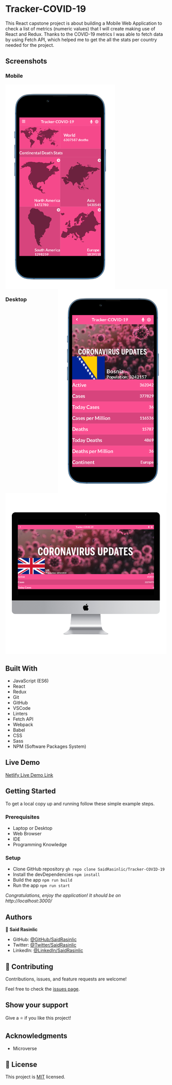 # Tracker-COVID-19
This React capstone project is about building a Mobile Web Application to check a list of metrics (numeric values) that I will create making use of React and Redux. Thanks to the COVID-19 metrics I was able to fetch data by using Fetch API, which helped me to get the all the stats per country needed for the project.

## Screenshots
### Mobile

<img align="center" src="./src/assets/images/Covid-19-Mobile.png" alt="IPhone 13 Version" width="340px" /> <img align="right" src="./src/assets/images/Covid-19-II-Mobile.png" alt="IPhone 13 Version" width="340px" />

### Desktop
![Desktop Snapshot](./src/assets/images/Covid-19-Desktop.png)


## Built With

- JavaScript (ES6)
- React
- Redux
- Git
- GitHub
- VSCode
- Linters
- Fetch API
- Webpack
- Babel
- CSS
- Sass
- NPM (Software Packages System)

## Live Demo

[Netlify Live Demo Link](https://saidrasynl-tracker-covid-19.netlify.app/)

## Getting Started

To get a local copy up and running follow these simple example steps.

### Prerequisites

- Laptop or Desktop
- Web Browser
- IDE
- Programming Knowledge

### Setup

- Clone GitHub repository `gh repo clone SaidRasinlic/Tracker-COVID-19`
- Install the devDependencies `npm install`
- Build the app `npm run build`
- Run the app `npm run start`

*Congratulations, enjoy the application! It should be on http://localhost:3000/*


## Authors

👤 **Said Rasinlic**

- GitHub: [@GitHub/SaidRasinlic](https://github.com/SaidRasinlic)
- Twitter: [@Twitter/SaidRasinlic](https://twitter.com/SaidRasinlic)
- LinkedIn: [@LinkedIn/SaidRasinlic](https://www.linkedin.com/in/SaidRasinlic)


## 🤝 Contributing

Contributions, issues, and feature requests are welcome!

Feel free to check the [issues page](../../issues/).

## Show your support

Give a ⭐️ if you like this project!

## Acknowledgments

- Microverse 

## 📝 License

This project is [MIT](LICENSE) licensed.
